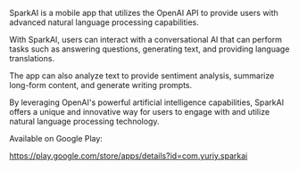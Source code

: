 SparkAI is a mobile app that utilizes the OpenAI API to provide users with advanced natural language processing capabilities.

With SparkAI, users can interact with a conversational AI that can perform tasks such as answering questions, generating text, and providing language translations. 

The app can also analyze text to provide sentiment analysis, summarize long-form content, and generate writing prompts. 

By leveraging OpenAI's powerful artificial intelligence capabilities, SparkAI offers a unique and innovative way for users to engage with and utilize natural language processing technology.

Available on Google Play:

https://play.google.com/store/apps/details?id=com.yuriy.sparkai
